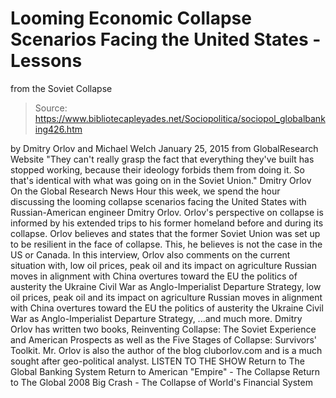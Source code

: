 # Looming Economic Collapse Scenarios Facing the United States - Lessons 
from the Soviet Collapse

> Source: https://www.bibliotecapleyades.net/Sociopolitica/sociopol_globalbanking426.htm

by Dmitry Orlov and Michael Welch January 25, 2015 from GlobalResearch Website
"They can't really grasp the fact
that everything they've built has stopped working,
because their ideology forbids them from doing it.
So that's identical
with what was going on in the Soviet Union."
Dmitry Orlov
On the Global Research News Hour this week, we spend the hour discussing the looming collapse scenarios facing the United States with Russian-American engineer Dmitry Orlov. Orlov's perspective on collapse is informed by his extended trips to his former homeland before and during its collapse. Orlov believes and states that the former Soviet Union was set up to be resilient in the face of collapse.
This, he believes is not the case in the US or Canada. In this interview, Orlov also comments on the current situation with,
low oil prices, peak oil and its impact on agriculture Russian moves in alignment with China overtures toward the EU the politics of austerity the Ukraine Civil War as Anglo-Imperialist Departure Strategy,
low oil prices, peak oil and its impact on agriculture
Russian moves in alignment with China
overtures toward the EU
the politics of austerity
the Ukraine Civil War as Anglo-Imperialist Departure Strategy,
...and much more. Dmitry Orlov has written two books, Reinventing Collapse: The Soviet Experience and American Prospects as well as the Five Stages of Collapse: Survivors' Toolkit.
Mr. Orlov is also the author of the blog cluborlov.com and is a much sought after geo-political analyst.
LISTEN TO THE SHOW
Return to The Global Banking System
Return to American "Empire" - The Collapse
Return to The Global 2008 Big Crash - The Collapse of World's Financial System
